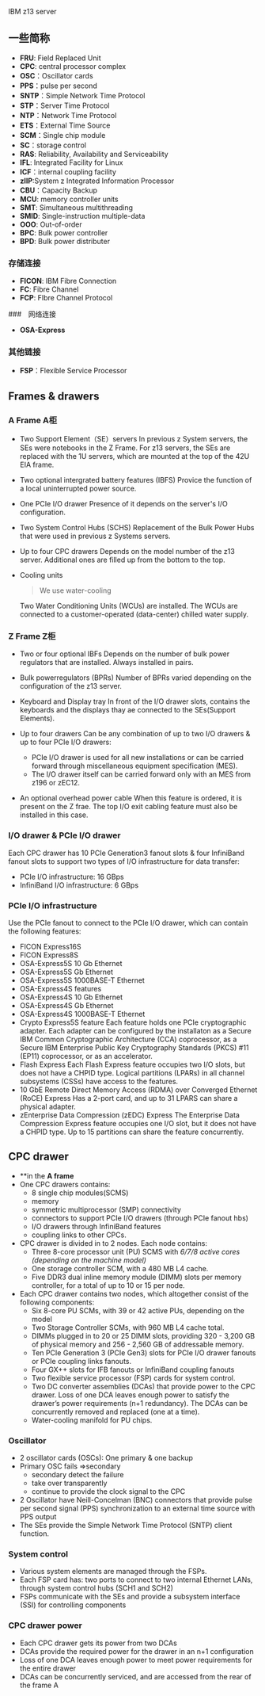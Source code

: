 IBM z13 server

## 一些简称

 - **FRU**: Field Replaced Unit
 - **CPC**: central processor complex
 - **OSC**：Oscillator cards
 - **PPS**：pulse per second
 - **SNTP**：Simple Network Time Protocol
 - **STP**：Server Time Protocol
 - **NTP**：Network Time Protocol
 - **ETS**：External Time Source
 - **SCM**：Single chip module
 - **SC**：storage control
 - **RAS**: Reliability, Availability and Serviceability
 - **IFL**: Integrated Facility for Linux
 - **ICF**：internal coupling facility
 - **zIIP**:System z Integrated Information Processor
 - **CBU**：Capacity Backup
 - **MCU**: memory controller units
 - **SMT**: Simultaneous multithreading
 - **SMID**: Single-instruction multiple-data
 - **OOO**: Out-of-order
 - **BPC**: Bulk power controller 
 - **BPD**: Bulk power distributer 


### 存储连接

 - **FICON**: IBM Fibre Connection
 - **FC**: Fibre Channel
 - **FCP**: FIbre Channel Protocol
 
###　网络连接

 - **OSA-Express**

### 其他链接

 - **FSP**：Flexible Service Processor
 

## Frames & drawers

### A Frame  A柜

 - Two Support Element（SE）servers
    In previous z System servers, the SEs were notebooks in the Z Frame. For z13 servers, the SEs are replaced with the 1U servers, which are mounted at the top of the 42U EIA frame. 

 - Two optional intergrated battery features (IBFS)
    Provice the function of a local uninterrupted power source.

 - One PCIe I/O drawer
    Presence of it depends on the server's I/O configuration.

 - Two System Control Hubs (SCHS)
    Replacement of the Bulk Power Hubs that were used in previous z Systems servers.

 - Up to four CPC drawers
    Depends on the model number of the z13 server. Additional ones are filled up from the bottom to the top. 

 - Cooling units
     > We use water-cooling

    Two Water Conditioning Units (WCUs) are installed. The WCUs are connected to a customer-operated (data-center) chilled water supply. 


### Z Frame  Z柜

 - Two or four optional IBFs
    Depends on the number of bulk power regulators that are installed. Always installed in pairs.

 - Bulk powerregulators (BPRs)
    Number of BPRs varied depending on the configuration of the z13 server. 

 - Keyboard and Display tray
    In front of the I/O drawer slots, contains the keyboards and the displays thay ae connected to the SEs(Support Elements).

 - Up to four drawers
    Can be any combination of up to two I/O drawers & up to four PCIe I/O drawers:
     - PCIe I/O drawer is used for all new installations or can be carried forward through miscellaneous equipment specification (MES).
     - The I/O drawer itself can be carried forward only with an MES from z196 or zEC12. 

 - An optional overhead power cable
    When this feature is ordered, it is present on the Z frae. The top I/O exit cabling feature must also be installed in this case. 

### I/O drawer & PCIe I/O drawer
Each CPC drawer has 10 PCIe Generation3 fanout slots & four InfiniBand fanout slots to support two types of I/O infrastructure for data transfer:

 - PCIe I/O infrastructure: 16 GBps
 - InfiniBand I/O infrastructure: 6 GBps

### PCIe I/O infrastructure
Use the PCIe fanout to connect to the PCIe I/O drawer, which can contain the following features:

 - FICON Express16S
 - FICON Express8S
  - OSA-Express5S 10 Gb Ethernet
  - OSA-Express5S Gb Ethernet
  - OSA-Express5S 1000BASE-T Ethernet
 - OSA-Express4S features
  - OSA-Express4S 10 Gb Ethernet
  - OSA-Express4S Gb Ethernet
  - OSA-Express4S 1000BASE-T Ethernet
 - Crypto Express5S feature
    Each feature holds one PCIe cryptographic adapter. Each adapter can be configured by the installaton as a Secure IBM Common Cryptographic Architecture (CCA) coprocessor, as a Secure IBM Enterprise Public Key Cryptography Standards (PKCS) #11 (EP11) coprocessor, or as an accelerator.
 - Flash Express
    Each Flash Express feature occupies two I/O slots, but does not have a CHPID type. Logical partitions (LPARs) in all channel subsystems (CSSs) have access to the features.
 - 10 GbE Remote Direct Memory Access (RDMA) over Converged Ethernet (RoCE) Express
  Has a 2-port card, and up to 31 LPARS can share a physical adapter.
 - zEnterprise Data Compression (zEDC) Express
 The Enterprise Data Compression Express feature occupies one I/O slot, but it does not have a CHPID type. Up to 15 partitions can share the feature concurrently.

## CPC drawer

 - **in the **A frame**
 - One CPC drawers contains:
   - 8 single chip modules(SCMS)
   - memory
   - symmetric multiprocessor (SMP) connectivity
   - connectors to support PCIe I/O drawers (through PCIe fanout hbs)
   - I/O drawers through InfiniBand features
   - coupling links to other CPCs.
 - CPC drawer is divided in to 2 nodes. Each node contains:
   - Three 8-core processor unit (PU) SCMS with *6/7/8 active cores (depending on the machine model)*
   - One storage controller SCM, with a 480 MB L4 cache.
   - Five DDR3 dual inline memory module (DIMM) slots per memory controller, for a total of up to 10 or 15 per node.
 - Each CPC drawer contains two nodes, which altogether consist of the following components: 
   - Six 8-core PU SCMs, with 39 or 42 active PUs, depending on the model
   - Two Storage Controller SCMs, with 960 MB L4 cache total.
   - DIMMs plugged in to 20 or 25 DIMM slots, providing 320 - 3,200 GB of physical memory and 256 - 2,560 GB of addressable memory.
   - Ten PCIe Generation 3 (PCIe Gen3) slots for PCIe I/O drawer fanouts or PCIe coupling links fanouts.
   - Four GX++ slots for IFB fanouts or InfiniBand coupling fanouts
   - Two flexible service processor (FSP) cards for system control.
   - Two DC converter assemblies (DCAs) that provide power to the CPC drawer. Loss of one DCA leaves enough power to satisfy the drawer’s power requirements (n+1 redundancy). The DCAs can be concurrently removed and replaced (one at a time).
   - Water-cooling manifold for PU chips.

### Oscillator

 - 2 oscillator cards (OSCs): One primary & one backup
 - Primary OSC fails =>secondary
   - secondary detect the failure
   - take over transparently
   - continue to provide the clock signal to the CPC
 - 2 Oscillator have Neill-Concelman (BNC) connectors that provide pulse per second signal (PPS) synchronization to an external time source with PPS output
 - The SEs provide the Simple Network Time Protocol (SNTP) client function. 


### System control 

 - Various system elements are managed through the FSPs.
 - Each FSP card has: two ports to connect to two internal Ethernet LANs, through system control hubs (SCH1 and SCH2)
 - FSPs communicate with the SEs and provide a subsystem interface (SSI) for controlling components

### CPC drawer power
 - Each CPC drawer gets its power from two DCAs
 - DCAs provide the required power for the drawer in an n+1 configuration
 - Loss of one DCA leaves enough power to meet power requirements for the entire drawer
 - DCAs can be concurrently serviced, and are accessed from the rear of the frame A

